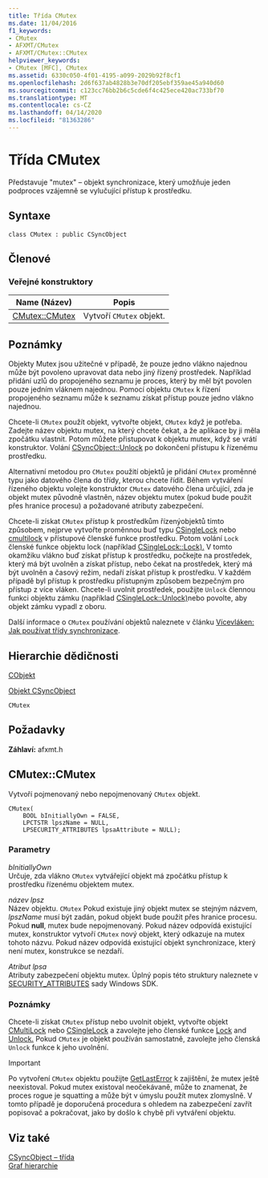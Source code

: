 ```yaml
---
title: Třída CMutex
ms.date: 11/04/2016
f1_keywords:
- CMutex
- AFXMT/CMutex
- AFXMT/CMutex::CMutex
helpviewer_keywords:
- CMutex [MFC], CMutex
ms.assetid: 6330c050-4f01-4195-a099-2029b92f8cf1
ms.openlocfilehash: 2d6f637ab4828b3e70df205ebf359ae45a940d60
ms.sourcegitcommit: c123cc76bb2b6c5cde6f4c425ece420ac733bf70
ms.translationtype: MT
ms.contentlocale: cs-CZ
ms.lasthandoff: 04/14/2020
ms.locfileid: "81363286"
---
```

# <a name="cmutex-class"></a>Třída CMutex

Představuje "mutex" – objekt synchronizace, který umožňuje jeden podproces vzájemně se vylučující přístup k prostředku.

## <a name="syntax"></a>Syntaxe

```
class CMutex : public CSyncObject
```

## <a name="members"></a>Členové

### <a name="public-constructors"></a>Veřejné konstruktory

|Name (Název)|Popis|
|----------|-----------------|
|[CMutex::CMutex](#cmutex)|Vytvoří `CMutex` objekt.|

## <a name="remarks"></a>Poznámky

Objekty Mutex jsou užitečné v případě, že pouze jedno vlákno najednou může být povoleno upravovat data nebo jiný řízený prostředek. Například přidání uzlů do propojeného seznamu je proces, který by měl být povolen pouze jedním vláknem najednou. Pomocí objektu `CMutex` k řízení propojeného seznamu může k seznamu získat přístup pouze jedno vlákno najednou.

Chcete-li `CMutex` použít objekt, vytvořte objekt, `CMutex` když je potřeba. Zadejte název objektu mutex, na který chcete čekat, a že aplikace by ji měla zpočátku vlastnit. Potom můžete přistupovat k objektu mutex, když se vrátí konstruktor. Volání [CSyncObject::Unlock](../../mfc/reference/csyncobject-class.md#unlock) po dokončení přístupu k řízenému prostředku.

Alternativní metodou pro `CMutex` použití objektů je přidání `CMutex` proměnné typu jako datového člena do třídy, kterou chcete řídit. Během vytváření řízeného objektu volejte konstruktor `CMutex` datového člena určující, zda je objekt mutex původně vlastněn, název objektu mutex (pokud bude použit přes hranice procesu) a požadované atributy zabezpečení.

Chcete-li získat `CMutex` přístup k prostředkům řízenýobjektů tímto způsobem, nejprve vytvořte proměnnou buď typu [CSingleLock](../../mfc/reference/csinglelock-class.md) nebo [cmultilock](../../mfc/reference/cmultilock-class.md) v přístupové členské funkce prostředku. Potom volání `Lock` členské funkce objektu lock (například [CSingleLock::Lock).](../../mfc/reference/csinglelock-class.md#lock) V tomto okamžiku vlákno buď získat přístup k prostředku, počkejte na prostředek, který má být uvolněn a získat přístup, nebo čekat na prostředek, který má být uvolněn a časový režim, nedaří získat přístup k prostředku. V každém případě byl přístup k prostředku přístupným způsobem bezpečným pro přístup z více vláken. Chcete-li uvolnit prostředek, použijte `Unlock` člennou funkci objektu zámku (například [CSingleLock::Unlock)](../../mfc/reference/csinglelock-class.md#unlock)nebo povolte, aby objekt zámku vypadl z oboru.

Další informace o `CMutex` používání objektů naleznete v článku [Vícevláken: Jak používat třídy synchronizace](../../parallel/multithreading-how-to-use-the-synchronization-classes.md).

## <a name="inheritance-hierarchy"></a>Hierarchie dědičnosti

[CObjekt](../../mfc/reference/cobject-class.md)

[Objekt CSyncObject](../../mfc/reference/csyncobject-class.md)

`CMutex`

## <a name="requirements"></a>Požadavky

**Záhlaví:** afxmt.h

## <a name="cmutexcmutex"></a><a name="cmutex"></a>CMutex::CMutex

Vytvoří pojmenovaný nebo nepojmenovaný `CMutex` objekt.

```
CMutex(
    BOOL bInitiallyOwn = FALSE,
    LPCTSTR lpszName = NULL,
    LPSECURITY_ATTRIBUTES lpsaAttribute = NULL);
```

### <a name="parameters"></a>Parametry

*bInitiallyOwn*<br/>
Určuje, zda vlákno `CMutex` vytvářející objekt má zpočátku přístup k prostředku řízenému objektem mutex.

*název lpsz*<br/>
Název objektu. `CMutex` Pokud existuje jiný objekt mutex se stejným názvem, *lpszName* musí být zadán, pokud objekt bude použit přes hranice procesu. Pokud **null**, mutex bude nepojmenovaný. Pokud název odpovídá existující mutex, konstruktor vytvoří `CMutex` nový objekt, který odkazuje na mutex tohoto názvu. Pokud název odpovídá existující objekt synchronizace, který není mutex, konstrukce se nezdaří.

*Atribut lpsa*<br/>
Atributy zabezpečení objektu mutex. Úplný popis této struktury naleznete v [SECURITY_ATTRIBUTES](/previous-versions/windows/desktop/legacy/aa379560\(v=vs.85\)) sady Windows SDK.

### <a name="remarks"></a>Poznámky

Chcete-li získat `CMutex` přístup nebo uvolnit objekt, vytvořte objekt [CMultiLock](../../mfc/reference/cmultilock-class.md) nebo [CSingleLock](../../mfc/reference/csinglelock-class.md) a zavolejte jeho členské funkce [Lock](../../mfc/reference/csinglelock-class.md#lock) and [Unlock.](../../mfc/reference/csinglelock-class.md#unlock) Pokud `CMutex` je objekt používán samostatně, zavolejte jeho členská `Unlock` funkce k jeho uvolnění.

> [!IMPORTANT]
> Po vytvoření `CMutex` objektu použijte [GetLastError](/windows/win32/api/errhandlingapi/nf-errhandlingapi-getlasterror) k zajištění, že mutex ještě neexistoval. Pokud mutex existoval neočekávaně, může to znamenat, že proces rogue je squatting a může být v úmyslu použít mutex zlomyslně. V tomto případě je doporučená procedura s ohledem na zabezpečení zavřít popisovač a pokračovat, jako by došlo k chybě při vytváření objektu.

## <a name="see-also"></a>Viz také

[CSyncObject – třída](../../mfc/reference/csyncobject-class.md)<br/>
[Graf hierarchie](../../mfc/hierarchy-chart.md)
